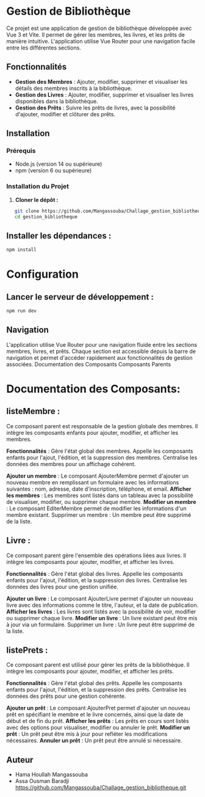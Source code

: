 # Gestion de Bibliothèque

Ce projet est une application de gestion de bibliothèque développée avec Vue 3 et Vite. Il permet de gérer les membres, les livres, et les prêts de manière intuitive. L'application utilise Vue Router pour une navigation facile entre les différentes sections.

## Fonctionnalités

- **Gestion des Membres** : Ajouter, modifier, supprimer et visualiser les détails des membres inscrits à la bibliothèque.
- **Gestion des Livres** : Ajouter, modifier, supprimer et visualiser les livres disponibles dans la bibliothèque.
- **Gestion des Prêts** : Suivre les prêts de livres, avec la possibilité d'ajouter, modifier et clôturer des prêts.

## Installation

### Prérequis

- Node.js (version 14 ou supérieure)
- npm (version 6 ou supérieure)

### Installation du Projet

1. **Cloner le dépôt :**

```sh
   git clone https://github.com/Mangassouba/Challage_gestion_bibliotheque.git
   cd gestion_bibliotheque
```

## Installer les dépendances :

```sh
npm install
```

# Configuration

## Lancer le serveur de développement :

```sh
npm run dev
```

## Navigation

L'application utilise Vue Router pour une navigation fluide entre les sections membres, livres, et prêts. Chaque section est accessible depuis la barre de navigation et permet d'accéder rapidement aux fonctionnalités de gestion associées.
Documentation des Composants
Composants Parents
# Documentation des Composants:

## listeMembre :
Ce composant parent est responsable de la gestion globale des membres. Il intègre les composants enfants pour ajouter, modifier, et afficher les membres.

**Fonctionnalités** :
Gère l'état global des membres.
Appelle les composants enfants pour l'ajout, l'édition, et la suppression des membres.
Centralise les données des membres pour un affichage cohérent.

**Ajouter un membre** : Le composant AjouterMembre permet d'ajouter un nouveau membre en remplissant un formulaire avec les informations suivantes : nom, adresse, date d'inscription, téléphone, et email.
**Afficher les membres** : Les membres sont listés dans un tableau avec la possibilité de visualiser, modifier, ou supprimer chaque membre.
**Modifier un membre** : Le composant EditerMembre permet de modifier les informations d'un membre existant.
 Supprimer un membre : Un membre peut être supprimé de la liste.

## Livre :
Ce composant parent gère l'ensemble des opérations liées aux livres. Il intègre les composants pour ajouter, modifier, et afficher les livres.

**Fonctionnalités** :
Gère l'état global des livres.
Appelle les composants enfants pour l'ajout, l'édition, et la suppression des livres.
Centralise les données des livres pour une gestion unifiée.

**Ajouter un livre** : Le composant AjouterLivre permet d'ajouter un nouveau livre avec des informations comme le titre, l'auteur, et la date de publication.
**Afficher les livres** : Les livres sont listés avec la possibilité de voir, modifier ou supprimer chaque livre.
**Modifier un livre** : Un livre existant peut être mis à jour via un formulaire.
Supprimer un livre : Un livre peut être supprimé de la liste.

## listePrets :
Ce composant parent est utilisé pour gérer les prêts de la bibliothèque. Il intègre les composants pour ajouter, modifier, et afficher les prêts.

**Fonctionnalités** :
Gère l'état global des prêts.
Appelle les composants enfants pour l'ajout, l'édition, et la suppression des prêts.
Centralise les données des prêts pour une gestion cohérente.

**Ajouter un prêt** : Le composant AjouterPret permet d'ajouter un nouveau prêt en spécifiant le membre et le livre concernés, ainsi que la date de début et de fin du prêt.
 **Afficher les prêts** : Les prêts en cours sont listés avec des options pour visualiser, modifier ou annuler le prêt.
**Modifier un prêt** : Un prêt peut être mis à jour pour refléter les modifications nécessaires.
**Annuler un prêt** : Un prêt peut être annulé si nécessaire.

## Auteur
- Hama Houllah Mangassouba 
- Assa Ousman Baradji
https://github.com/Mangassouba/Challage_gestion_bibliotheque.git
